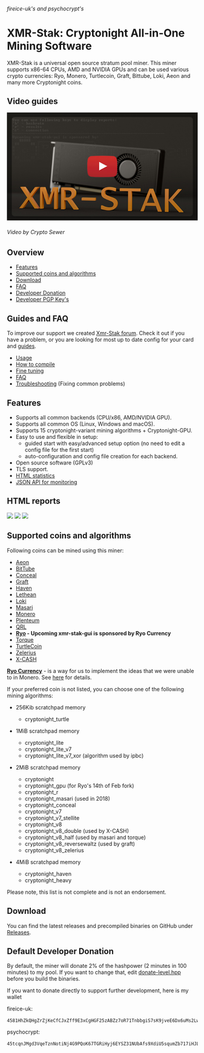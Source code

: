 ###### fireice-uk's and psychocrypt's
# XMR-Stak: Cryptonight All-in-One Mining Software

XMR-Stak is a universal open source stratum pool miner. This miner supports x86-64 CPUs, AMD and NVIDIA GPUs and can be used various crypto currencies: Ryo, Monero, Turtlecoin, Graft, Bittube, Loki, Aeon and many more Cryptonight coins.



## Video guides
[<img src="doc/_img/stak-yt-cover.jpg">](https://www.youtube.com/playlist?list=PLAhUkom29iGMFoN8pk91JA-oqvxlmJ5H8)
###### Video by Crypto Sewer

## Overview
* [Features](#features)
* [Supported coins and algorithms](#supported-coins-and-algorithms)
* [Download](#download)
* [FAQ](doc/FAQ.md)
* [Developer Donation](#default-developer-donation)
* [Developer PGP Key's](doc/pgp_keys.md)

## Guides and FAQ
To improve our support we created [Xmr-Stak forum](https://www.reddit.com/r/XmrStak). Check it out if you have a problem, or you are looking for most up to date config for your card and [guides](https://www.reddit.com/r/XmrStak/wiki/index).
* [Usage](doc/usage.md)
* [How to compile](doc/compile/compile.md)
* [Fine tuning](doc/tuning.md)
* [FAQ](doc/FAQ.md)
* [Troubleshooting](doc/troubleshooting.md) (Fixing common problems)

## Features

- Supports all common backends (CPU/x86, AMD/NVIDIA GPU).
- Supports all common OS (Linux, Windows and macOS).
- Supports 15 cryptonight-variant mining algorithms + Cryptonight-GPU.
- Easy to use and flexible in setup:
  - guided start with easy/advanced setup option (no need to edit a config file for the first start)
  - auto-configuration and config file creation for each backend.
- Open source software (GPLv3)
- TLS support.
- [HTML statistics](doc/usage.md#html-and-json-api-report-configuraton)
- [JSON API for monitoring](doc/usage.md#html-and-json-api-report-configuraton)

## HTML reports
  <img src="https://gist.githubusercontent.com/fireice-uk/2da301131ac01695ff79539a27b81d68/raw/4c09cdeee86f94df2e9dd86b927e64aded6184f5/xmr-stak-cpu-hashrate.png" width="260"> <img src="https://gist.githubusercontent.com/fireice-uk/2da301131ac01695ff79539a27b81d68/raw/4c09cdeee86f94df2e9dd86b927e64aded6184f5/xmr-stak-cpu-results.png" width="260"> <img src="https://gist.githubusercontent.com/fireice-uk/2da301131ac01695ff79539a27b81d68/raw/4c09cdeee86f94df2e9dd86b927e64aded6184f5/xmr-stak-cpu-connection.png" width="260">

## Supported coins and algorithms

Following coins can be mined using this miner:


- [Aeon](http://www.aeon.cash)
- [BitTube](https://coin.bit.tube/)
- [Conceal](https://conceal.network)
- [Graft](https://www.graft.network)
- [Haven](https://havenprotocol.com)
- [Lethean](https://lethean.io)
- [Loki](https://loki.network/)
- [Masari](https://getmasari.org)
- [Monero](https://getmonero.org)
- [Plenteum](https://www.plenteum.com/)
- [QRL](https://theqrl.org)
- **[Ryo](https://ryo-currency.com) - Upcoming xmr-stak-gui is sponsored by Ryo Currency**
- [Torque](https://torque.cash/)
- [TurtleCoin](https://turtlecoin.lol)
- [Zelerius](https://zelerius.org/)
- [X-CASH](https://x-network.io/)

**[Ryo Currency](https://ryo-currency.com)** - is a way for us to implement the ideas that we were unable to in
Monero. See [here](https://github.com/fireice-uk/cryptonote-speedup-demo/) for details.

If your preferred coin is not listed, you can choose one of the following mining algorithms:
- 256Kib scratchpad memory
    - cryptonight_turtle
    
    
- 1MiB scratchpad memory
    - cryptonight_lite
    - cryptonight_lite_v7
    - cryptonight_lite_v7_xor (algorithm used by ipbc)
    
    
- 2MiB scratchpad memory
    - cryptonight
    - cryptonight_gpu (for Ryo's 14th of Feb fork)
    - cryptonight_r
    - cryptonight_masari (used in 2018)
    - cryptonight_conceal
    - cryptonight_v7
    - cryptonight_v7_stellite
    - cryptonight_v8
    - cryptonight_v8_double (used by X-CASH)
    - cryptonight_v8_half (used by masari and torque)
    - cryptonight_v8_reversewaltz (used by graft)
    - cryptonight_v8_zelerius
    
    
- 4MiB scratchpad memory
    - cryptonight_haven
    - cryptonight_heavy

Please note, this list is not complete and is not an endorsement.

## Download

You can find the latest releases and precompiled binaries on GitHub under [Releases](https://github.com/fireice-uk/xmr-stak/releases).

## Default Developer Donation

By default, the miner will donate 2% of the hashpower (2 minutes in 100 minutes) to my pool. If you want to change that, edit [donate-level.hpp](xmrstak/donate-level.hpp) before you build the binaries.

If you want to donate directly to support further development, here is my wallet

fireice-uk:
```
4581HhZkQHgZrZjKeCfCJxZff9E3xCgHGF25zABZz7oR71TnbbgiS7sK9jveE6Dx6uMs2LwszDuvQJgRZQotdpHt1fTdDhk
```

psychocrypt:
```
45tcqnJMgd3VqeTznNotiNj4G9PQoK67TGRiHyj6EYSZ31NUbAfs9XdiU5squmZb717iHJLxZv3KfEw8jCYGL5wa19yrVCn
```
